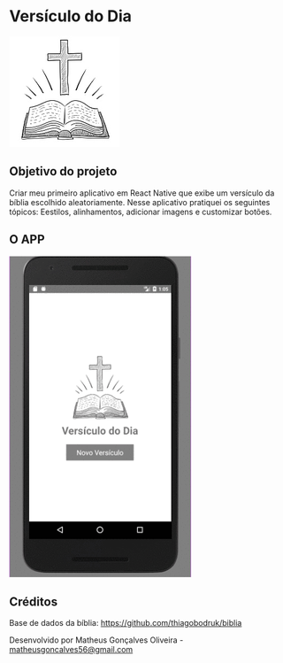 # Versículo do Dia
![biblia](https://github.com/matheusgoncalves56/versiculoDoDia/blob/master/src/assets/logo.jpg)

## Objetivo do projeto
Criar meu primeiro aplicativo em React Native que exibe um versículo da bíblia escolhido aleatoriamente.
Nesse aplicativo pratiquei os seguintes tópicos: Eestilos, alinhamentos, adicionar imagens e customizar botões.

## O APP
![app](https://github.com/matheusgoncalves56/versiculoDoDia/blob/master/src/assets/app.gif)

## Créditos
Base de dados da bíblia:
https://github.com/thiagobodruk/biblia

Desenvolvido por Matheus Gonçalves Oliveira - matheusgoncalves56@gmail.com

